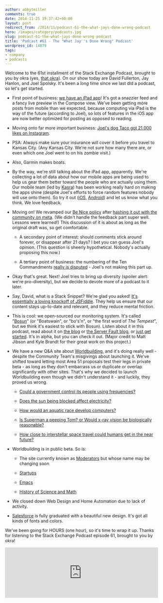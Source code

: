 ```yaml
---
author: abbytmiller
comments: true
date: 2014-11-25 19:37:42+00:00
layout: post
redirect_from: /2014/11/podcast-61-the-what-jays-done-wrong-podcast
hero: /images/category/podcasts.jpg
slug: podcast-61-the-what-jays-done-wrong-podcast
title: 'Podcast #61 - The "What Jay''s Done Wrong" Podcast'
wordpress_id: 14879
tags:
- company
- podcasts
---
```


Welcome to the 61st installment of the Stack Exchange Podcast, brought to you by okra (yes, [that okra](https://en.wikipedia.org/wiki/Okra)). On our show today are David Fullerton, Jay Hanlon, and Joel Spolsky. It's been a _long_ time since we last did a podcast, so let's get started.






	
  * First point of business: [we have an iPad app](http://blog.stackoverflow.com/2014/11/stack-exchange-for-the-ipad-is-here-and-ios-apps-now-support-ios-8/)! It's got a snazzier feed and a fancy live preview in the Compose view. We've been getting more posts from mobile than we expected, because computing via iPad is the way of the future (according to Joel), so lots of features in the iOS app are now better optimized for posting as opposed to reading.

	
  * Moving onto far more important business: [Joel's dog Taco got 21,000 likes on Instagram](http://instagram.com/p/unn5CKNOeC/).

	
  * PSA: Always make sure your insurance will cover it before you travel to Kansas City. (Any Kansas City. We're not sure how many there are, or even which one Joel went to on his zombie visit.)

	
  * Also, Garmin makes boats.

	
  * By the way, we're still talking about the iPad app, apparently. We're collecting a lot of data about how our mobile apps are being used to help us gear them better toward the people who are actually using them. Our mobile team (led by [Kasra](http://meta.stackexchange.com/users/229741/kasra-rahjerdi)) has been working really hard on making the apps shine (despite Joel's efforts to force random features nobody will use onto them). So try it out ([iOS](https://itunes.apple.com/us/app/stack-exchange/id871299723?mt=8), [Android](https://play.google.com/store/apps/details?id=com.stackexchange.marvin&referrer=utm_source%3Dblog)) and let us know what you think. We love feedback.

	
  * Moving on! We revamped our [Be Nice policy](http://meta.stackexchange.com/help/be-nice) after [hashing it out with the community on meta](http://meta.stackexchange.com/q/240839/165581). (We didn't handle the feedback part super well. Lessons were learned!) This discussion of it is about as long as the original draft was, so get comfortable.

	
    * A secondary point of interest: should comments stick around forever, or disappear after 21 days? I bet you can guess Joel's opinion. (This question is sheerly hypothetical. Nobody's actually proposing this now.)

	
    * A tertiary point of business: the numbering of the Ten Commandments [really is disputed](http://christianity.stackexchange.com/a/1136/639) - Joel's not making this part up.




	
  * Okay that's great. Next! Joel tries to bring up diversity (spoiler alert: we're pro-diversity), but we decide to devote more of a podcast to it later.

	
  * Say, David, what is a Stack Snippet? We're glad you asked! [It's essentially a loving knockoff of JSFiddle](http://blog.stackoverflow.com/2014/09/introducing-runnable-javascript-css-and-html-code-snippets/). They help us ensure that our content stays up-to-date and relevant, and they reduce mental friction.

	
  * This is cool: we open-sourced our monitoring system. It's called "[Bosun](http://bosun.org/)" (or "Boatswain", or "bo's'n", or "the first word of _The Tempest_", but we think it's easiest to stick with Bosun). Listen about it in this podcast, read about it on [the blog](http://blog.stackoverflow.com/) or [the Server Fault blog](http://blog.serverfault.com/2014/11/10/announcing-bosun/), or [just get started](http://bosun.org/gettingstarted.html). It's in alpha, but you can check it out. (Major credit to Matt Jibson and Kyle Brandt for their great work on this project.)

	
  * We have a new Q&A site about [Worldbuilding](http://worldbuilding.stackexchange.com/), and it's doing really well - despite the Community Team's misgivings about launching it. We've shifted toward letting most Area 51 proposals test their legs in private beta - as long as they don't embarrass us or duplicate or overlap significantly with other sites. That's why we decided to launch Worldbuilding even though we didn't understand it - and luckily, they proved us wrong.

	
    * [Could a government control its people using frequencies?](http://worldbuilding.stackexchange.com/q/3453/44)

	
    * [Does the sun being blocked affect electricity?](http://worldbuilding.stackexchange.com/q/3976/44)

	
    * [How would an aquatic race develop computers?](http://worldbuilding.stackexchange.com/q/3722/44)

	
    * [Is Superman a peeping Tom? or Would x-ray vision be biologically reasonable?](http://worldbuilding.stackexchange.com/q/3903/44)

	
    * [How close to interstellar space travel could humans get in the near future?](http://worldbuilding.stackexchange.com/q/3871/44)




	
  * Worldbuilding is in public beta. So is:

	
    * The site currently known as [Moderators](http://moderators.stackexchange.com/) but whose name may be changing soon

	
    * [Startups](http://startups.stackexchange.com/)

	
    * [Emacs](http://emacs.stackexchange.com/)

	
    * [History of Science and Math](http://hsm.stackexchange.com/)




	
  * We closed down Web Design and Home Automation due to lack of activity.

	
  * [Salesforce](http://salesforce.stackexchange.com/) is fully graduated with a beautiful new design. It's got all kinds of fonts and colors.




We've been going for HOURS (one hour), so it's time to wrap it up. Thanks for listening to the Stack Exchange Podcast episode 61, brought to you by okra!




<p><iframe src="https://w.soundcloud.com/player/?url=https%3A//api.soundcloud.com/tracks/178619053&amp;color=ff5500&amp;auto_play=false&amp;hide_related=false&amp;show_comments=true&amp;show_user=true&amp;show_reposts=false" width="100%" height="166" frameborder="no" scrolling="no"></iframe></p>
